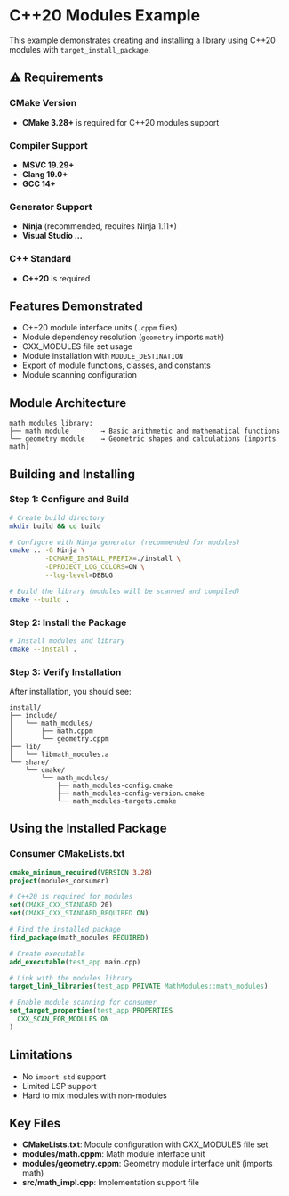 # C++20 Modules Example

This example demonstrates creating and installing a library using C++20 modules with `target_install_package`.

## ⚠️ Requirements

### CMake Version
- **CMake 3.28+** is required for C++20 modules support

### Compiler Support
- **MSVC 19.29+**
- **Clang 19.0+** 
- **GCC 14+**

### Generator Support
- **Ninja** (recommended, requires Ninja 1.11+)
- **Visual Studio ...**

### C++ Standard
- **C++20** is required

## Features Demonstrated

- C++20 module interface units (`.cppm` files)
- Module dependency resolution (`geometry` imports `math`)
- CXX_MODULES file set usage
- Module installation with `MODULE_DESTINATION`
- Export of module functions, classes, and constants
- Module scanning configuration

## Module Architecture

```
math_modules library:
├── math module        → Basic arithmetic and mathematical functions
└── geometry module    → Geometric shapes and calculations (imports math)
```

## Building and Installing

### Step 1: Configure and Build

```bash
# Create build directory
mkdir build && cd build

# Configure with Ninja generator (recommended for modules)
cmake .. -G Ninja \
         -DCMAKE_INSTALL_PREFIX=./install \
         -DPROJECT_LOG_COLORS=ON \
         --log-level=DEBUG

# Build the library (modules will be scanned and compiled)
cmake --build .
```

### Step 2: Install the Package

```bash
# Install modules and library
cmake --install .
```

### Step 3: Verify Installation

After installation, you should see:

```
install/
├── include/
│   └── math_modules/
│       ├── math.cppm
│       └── geometry.cppm
├── lib/
│   └── libmath_modules.a
└── share/
    └── cmake/
        └── math_modules/
            ├── math_modules-config.cmake
            ├── math_modules-config-version.cmake
            └── math_modules-targets.cmake
```

## Using the Installed Package

### Consumer CMakeLists.txt

```cmake
cmake_minimum_required(VERSION 3.28)
project(modules_consumer)

# C++20 is required for modules
set(CMAKE_CXX_STANDARD 20)
set(CMAKE_CXX_STANDARD_REQUIRED ON)

# Find the installed package
find_package(math_modules REQUIRED)

# Create executable
add_executable(test_app main.cpp)

# Link with the modules library
target_link_libraries(test_app PRIVATE MathModules::math_modules)

# Enable module scanning for consumer
set_target_properties(test_app PROPERTIES
  CXX_SCAN_FOR_MODULES ON
)
```

## Limitations

- No `import std` support  
- Limited LSP support
- Hard to mix modules with non-modules

## Key Files

- **CMakeLists.txt**: Module configuration with CXX_MODULES file set
- **modules/math.cppm**: Math module interface unit
- **modules/geometry.cppm**: Geometry module interface unit (imports math)
- **src/math_impl.cpp**: Implementation support file